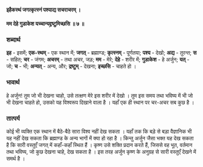 #### इहैकस्थं जगत्कृत्स्नं पश्याद्य सचराचरम् ।
#### मम देहे गुडाकेश यच्चान्यद्द्रष्टुमिच्छसि ॥ ७ ॥

### शब्दार्थ

**इह** - इसमें; **एक-स्थम्** - एक स्थान में; **जगत्** - ब्रह्माण्ड; **कृत्स्नम्** - पूर्णतया; **पश्य** - देखो; **अद्य** - तुरन्त; **स** - सहित; **चर** - जंगम; **अचरम्** - तथा अचर, जड़; **मम** - मेरे; **देहे** - शरीर में; **गुडाकेश** - हे अर्जुन; **यत्** - जो; **च** - भी; **अन्यत्** - अन्य, और; **द्रष्टुम्** - देखना; **इच्छसि** - चाहते हो ।

### भावार्थ

हे अर्जुन! तुम जो भी देखना चाहो, उसे तत्क्षण मेरे इस शरीर में देखो । तुम इस समय तथा भविष्य में भी जो भी देखना चाहते हो, उसको यह विश्वरूप दिखाने वाला है । यहाँ एक ही स्थान पर चर-अचर सब कुछ है ।

### तात्पर्य

कोई भी व्यक्ति एक स्थान में बैठे-बैठे सारा विश्व नहीं देख सकता । यहाँ तक कि बड़े से बड़ा वैज्ञानिक भी यह नहीं देख सकता कि ब्रह्माण्ड के अन्य भागों में क्या हो रहा है । किन्तु अर्जुन जैसा भक्त यह देख सकता है कि सारी वस्तुएँ जगत् में कहाँ-कहाँ स्थित हैं । कृष्ण उसे शक्ति प्रदान करते हैं, जिससे वह भूत, वर्तमान तथा भविष्य, जो कुछ देखना चाहे, देख सकता है । इस तरह अर्जुन कृष्ण के अनुग्रह से सारी वस्तुएँ देखने में समर्थ है ।